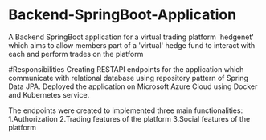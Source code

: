 # Backend-SpringBoot-Application
A Backend SpringBoot application for a virtual trading platform 'hedgenet' which aims to allow members part of a 'virtual' hedge fund to interact with each and perform trades on the platform

#Responsibilities
Creating RESTAPI endpoints for the application which communicate with relational database using repository pattern of Spring Data JPA. Deployed the application on Microsoft Azure Cloud using Docker and Kubernetes service.

The endpoints were created to implemented three main functionalities: 
1.Authorization
2.Trading features of the platform
3.Social features of the platform
